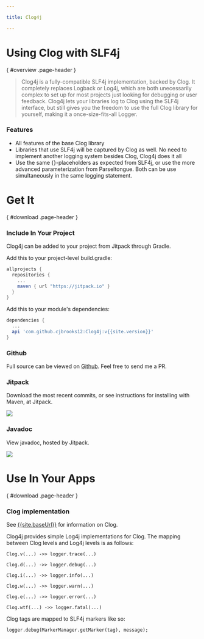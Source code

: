 ```yaml
---

title: Clog4j

---
```


# Using Clog with SLF4j
{ #overview .page-header }

> Clog4j is a fully-compatible SLF4j implementation, backed by Clog. It completely replaces Logback or Log4j, which are
> both unecessarily complex to set up for most projects just looking for debugging or user feedback. Clog4j lets your 
> libraries log to Clog using the SLF4j interface, but still gives you the freedom to use the full Clog library for 
> yourself, making it a once-size-fits-all Logger. 
  
### Features

- All features of the base Clog library
- Libraries that use SLF4j will be captured by Clog as well. No need to implement another logging system besides Clog, 
Clog4j does it all
- Use the same {}-placeholders as expected from SLF4j, or use the more advanced parameterization from Parseltongue. Both
can be use simultaneously in the same logging statement.

  
# Get It
{ #download .page-header }

### Include In Your Project

Clog4j can be added to your project from Jitpack through Gradle.

Add this to your project-level build.gradle:

```groovy
allprojects {
  repositories {
    ...
    maven { url "https://jitpack.io" }
  }
}
```  

Add this to your module's dependencies:

```groovy
dependencies {
  ...
  api 'com.github.cjbrooks12:Clog4j:v{{site.version}}'
}
```

### Github

Full source can be viewed on [Github](https://github.com/cjbrooks12/Clog4j). Feel free to send me a PR.

### Jitpack

Download the most recent commits, or see instructions for installing with Maven, at Jitpack.

[![](https://jitpack.io/v/JavaEden/Clog.svg)](https://jitpack.io/#JavaEden/Clog)
  
### Javadoc

View javadoc, hosted by Jitpack.

[![](https://jitpack.io/v/JavaEden/Clog.svg)](https://jitpack.io/com/github/cjbrooks12/Clog/v{{site.version}}/javadoc/)

# Use In Your Apps
{ #download .page-header }

### Clog implementation

See [{{site.baseUrl}}]({{site.baseUrl}}) for information on Clog.

Clog4j provides simple Log4j implementations for Clog. The mapping between Clog levels and Log4j levels is as follows:

`Clog.v(...) ->> logger.trace(...)`

`Clog.d(...) ->> logger.debug(...)`

`Clog.i(...) ->> logger.info(...)`

`Clog.w(...) ->> logger.warn(...)`

`Clog.e(...) ->> logger.error(...)`

`Clog.wtf(...) ->> logger.fatal(...)`

Clog tags are mapped to SLF4j markers like so:

`logger.debug(MarkerManager.getMarker(tag), message);`
